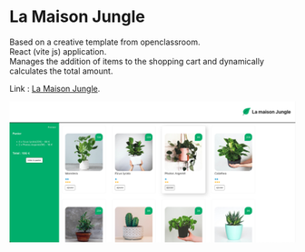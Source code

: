 # La Maison Jungle

Based on a creative template from openclassroom.  
React (vite js) application.  
Manages the addition of items to the shopping cart and dynamically calculates the total amount.

Link : [La Maison Jungle](https://plantmarket.vercel.app/).



![La Maison Jungle screenshot](/public/assets/lmj.png "La Maison Jungle")

